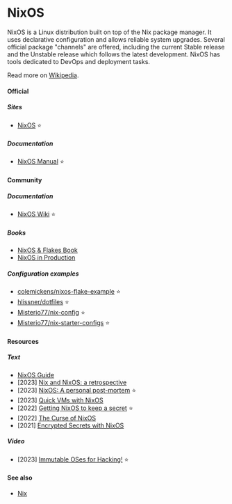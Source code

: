 # NixOS

NixOS is a Linux distribution built on top of the Nix package manager. It uses declarative configuration and allows reliable system upgrades. Several official package "channels" are offered, including the current Stable release and the Unstable release which follows the latest development. NixOS has tools dedicated to DevOps and deployment tasks.

Read more on [Wikipedia](https://en.wikipedia.org/wiki/NixOS).

#### Official

##### Sites
- [NixOS](https://nixos.org) ⭐

##### Documentation
- [NixOS Manual](https://nixos.org/manual/nixos/stable) ⭐

#### Community

##### Documentation
- [NixOS Wiki](https://nixos.wiki) ⭐

##### Books
- [NixOS & Flakes Book](https://nixos-and-flakes.thiscute.world)
- [NixOS in Production](https://leanpub.com/nixos-in-production)

##### Configuration examples
- [colemickens/nixos-flake-example](https://github.com/colemickens/nixos-flake-example) ⭐
- [hlissner/dotfiles](https://github.com/hlissner/dotfiles) ⭐
- [Misterio77/nix-config](https://github.com/Misterio77/nix-config) ⭐
- [Misterio77/nix-starter-configs](https://github.com/Misterio77/nix-starter-configs) ⭐

#### Resources

##### Text
- [NixOS Guide](https://github.com/mikeroyal/NixOS-Guide)
- [2023] [Nix and NixOS: a retrospective](https://bmcgee.ie/posts/2023/01/nix-and-nixos-a-retrospective)
- [2023] [NixOS: A personal post-mortem](https://nathan-kim.org/writing/nixos-post-mortem) ⭐
- [2023] [Quick VMs with NixOS](https://galowicz.de/2023/03/13/quick-vms-with-nixos)
- [2022] [Getting NixOS to keep a secret](https://bmcgee.ie/posts/2022/11/getting-nixos-to-keep-a-secret) ⭐
- [2022] [The Curse of NixOS](https://blog.wesleyac.com/posts/the-curse-of-nixos)
- [2021] [Encrypted Secrets with NixOS](https://xeiaso.net/blog/nixos-encrypted-secrets-2021-01-20)

##### Video
- [2023] [Immutable OSes for Hacking!](https://www.youtube.com/watch?v=hDJ0OsxWLb8) ⭐

#### See also
- [Nix](nix.md)
